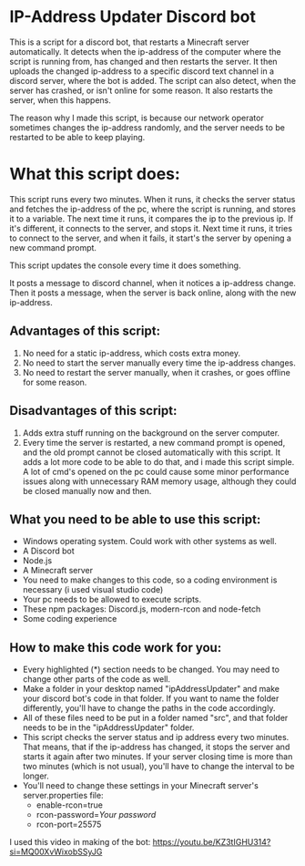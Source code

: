 # IP-Address Updater Discord bot

This is a script for a discord bot, that restarts a Minecraft server automatically. It detects when the ip-address of the computer where the script is running from, has changed and then restarts the server. It then uploads the changed ip-address to a specific discord text channel in a discord server, where the bot is added. The script can also detect, when the server has crashed, or isn't online for some reason. It also restarts the server, when this happens.

The reason why I made this script, is because our network operator sometimes changes the ip-address randomly, and the server needs to be restarted to be able to keep playing.

# What this script does:

This script runs every two minutes. When it runs, it checks the server status and fetches the ip-address of the pc, where the script is running, and stores it to a variable. The next time it runs, it compares the ip to the previous ip. If it's different, it connects to the server, and stops it. Next time it runs, it tries to connect to the server, and when it fails, it start's the server by opening a new command prompt.

This script updates the console every time it does something.

It posts a message to discord channel, when it notices a ip-address change. Then it posts a message, when the server is back online, along with the new ip-address.

Advantages of this script:
-
1. No need for a static ip-address, which costs extra money.
2. No need to start the server manually every time the ip-address changes.
3. No need to restart the server manually, when it crashes, or goes offline for some reason.

Disadvantages of this script:
-
1. Adds extra stuff running on the background on the server computer.
2. Every time the server is restarted, a new command prompt is opened, and the old prompt cannot be closed automatically with this script. It adds a lot more code to be able to do that, and i made this script simple. A lot of cmd's opened on the pc could cause some minor performance issues along with unnecessary RAM memory usage, although they could be closed manually now and then.

What you need to be able to use this script:
  -
  - Windows operating system. Could work with other systems as well.
  - A Discord bot
  - Node.js
  - A Minecraft server
  - You need to make changes to this code, so a coding environment is necessary (i used visual studio code)
  - Your pc needs to be allowed to execute scripts.
  - These npm packages: Discord.js, modern-rcon and node-fetch
  - Some coding experience

How to make this code work for you:
  -
  - Every highlighted (*) section needs to be changed. You may need to change other parts of the code as well.
  - Make a folder in your desktop named "ipAddressUpdater" and make your discord bot's code in that folder. If you want to name the folder differently, you'll have to change the paths in the code accordingly.
  - All of these files need to be put in a folder named "src", and that folder needs to be in the "ipAddressUpdater" folder.
  - This script checks the server status and ip address every two minutes. That means, that if the ip-address has changed, it stops the server and starts it again after two minutes. If your server closing time is more than two minutes (which is not usual), you'll have to change the interval to be longer.
  - You'll need to change these settings in your Minecraft server's server.properties file:
      - enable-rcon=true
      - rcon-password=*Your password*
      - rcon-port=25575

I used this video in making of the bot: https://youtu.be/KZ3tIGHU314?si=MQ00XvWixobSSyJG

